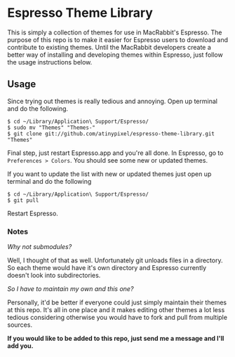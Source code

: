 # Espresso Theme Library

This is simply a collection of themes for use in MacRabbit's Espresso. The purpose of this repo is to make it easier for Espresso users to download and contribute to existing themes. Until the MacRabbit developers create a better way of installing and developing themes within Espresso, just follow the usage instructions below.


## Usage

Since trying out themes is really tedious and annoying. Open up terminal and do the following.

    $ cd ~/Library/Application\ Support/Espresso/
    $ sudo mv "Themes" "Themes-"
    $ git clone git://github.com/atinypixel/espresso-theme-library.git "Themes"

Final step, just restart Espresso.app and you're all done. In Espresso, go to `Preferences > Colors`. You should see some new or updated themes.

If you want to update the list with new or updated themes just open up terminal and do the following 

    $ cd ~/Library/Application\ Support/Espresso/
    $ git pull

Restart Espresso.

### Notes

*Why not submodules?*

Well, I thought of that as well. Unfortunately git unloads files in a directory. So each theme would have it's own directory and Espresso currently doesn't look into subdirectories.

*So I have to maintain my own and this one?*

Personally, it'd be better if everyone could just simply maintain their themes at this repo. It's all in one place and it makes editing other themes a lot less tedious considering otherwise you would have to fork and pull from multiple sources.

**If you would like to be added to this repo, just send me a message and I'll add you.**